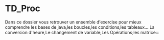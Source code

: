 # TD_Proc
Dans ce dossier vous retrouver un ensemble d'exercise
pour mieux comprendre les bases de java,les boucles,les conditions,les tableaux...
La conversion d'heure,Le changement de variable,Les Opérations;les matrice:::

